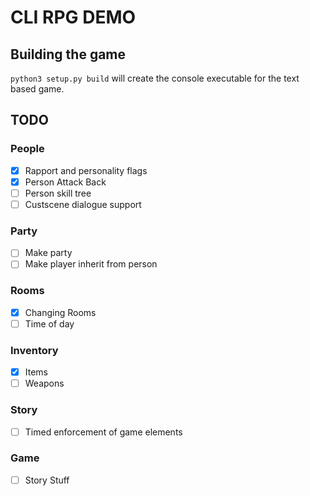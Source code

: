 # CLI RPG DEMO
## Building the game
`python3 setup.py build` will create the console executable for the text based game. 

## TODO
### People
* [x] Rapport and personality flags
* [x] Person Attack Back
* [ ] Person skill tree
* [ ] Custscene dialogue support
### Party
* [ ] Make party
* [ ] Make player inherit from person
### Rooms
* [x] Changing Rooms
* [ ] Time of day
### Inventory
* [x] Items
* [ ] Weapons
### Story
* [ ] Timed enforcement of game elements
### Game
* [ ] Story Stuff

